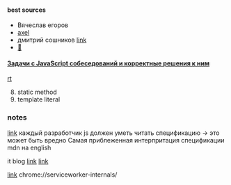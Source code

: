 #### best sources

- Вячеслав егоров
- [axel](https://dr-axel.de/)
- дмитрий сошников [link](http://dmitrysoshnikov.com/)
- [🤔](https://coursehunter.net/source/dmitriy-soshnikov)

#### [Задачи с JavaScript собеседований и корректные решения к ним](https://www.youtube.com/watch?v=6H0e4c-SPgo&list=PL3ziSA8uO7KmJo-QbCvhj57cVW5JF5Nyx&index=7)

[rt](https://javascript-questions.vercel.app/)

8. static method
17. template literal
<!-- 29, 46, 54 58, 61 65 66 67 74 76  -->
<!-- 82 в setTimeout this всегда window -->
<!-- 89 92 93(Object.entries) 127 144 -->

### notes

[link](https://youtu.be/RX5kgTpvK8o?list=PL3ziSA8uO7KmJo-QbCvhj57cVW5JF5Nyx&t=3629)
каждый разработчик js должен уметь читать спецификацию -> это может быть вредно
Самая приблеженная интерпритация спецификации mdn на english

it blog
[link](https://frontend-stuff.com/blog/linked-lists-with-javascript/)
[link](https://habr.com/ru/articles/492346/)

[link](https://google.github.io/styleguide/jsguide.html)
chrome://serviceworker-internals/